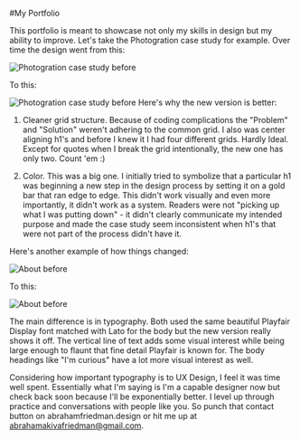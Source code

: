 #My Portfolio

This portfolio is meant to showcase not only my skills in design but my ability to improve. Let's take the Photogration case study for example. Over time the design went from this:


<img style="max-width:600px;" alt="Photogration case study before" src=images/case_study_before.png>

To this:

<img style="max-width:600px;" alt="Photogration case study before" src=images/case_study_after.png>
Here's why the new version is better:

1) Cleaner grid structure. Because of coding complications the "Problem" and "Solution" weren't adhering to the common grid. I also was center aligning h1's and before I knew it I had four different grids. Hardly Ideal. Except for quotes when I break the grid intentionally, the new one has only two. Count 'em :)

2) Color. This was a big one. I initially tried to symbolize that a particular h1 was beginning a new step in the design process by setting it on a gold bar that ran edge to edge. This didn't work visually and even more importantly, it didn't work as a system. Readers were not "picking up what I was putting down" - it didn't clearly communicate my intended purpose and made the case study seem inconsistent when h1's that were not part of the process didn't have it.   

Here's another example of how things changed:

<img style="max-width:600px;" alt="About before" src=images/about_before.png>

To this:

<img style="max-width:600px;" alt="About before" src=images/about_after.png>

The main difference is in typography. Both used the same beautiful Playfair Display font matched with Lato for the body but the new version really shows it off. The vertical line of text adds some visual interest while being large enough to flaunt that fine detail Playfair is known for. The body headings like "I'm curious" have a lot more visual interest as well.

Considering how important typography is to UX Design, I feel it was time well spent. Essentially what I'm saying is I'm a capable designer now but check back soon because I'll be exponentially better. I level up through practice and conversations with people like you. So punch that contact button on abrahamfriedman.design or hit me up at abrahamakivafriedman@gmail.com.
